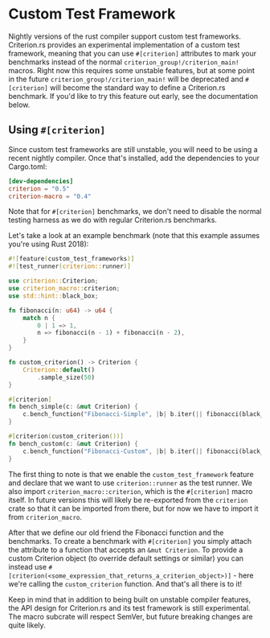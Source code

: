 # Custom Test Framework

Nightly versions of the rust compiler support custom test frameworks. Criterion.rs provides an
experimental implementation of a custom test framework, meaning that you can use `#[criterion]`
attributes to mark your benchmarks instead of the normal `criterion_group!/criterion_main!` macros.
Right now this requires some unstable features, but at some point in the future
`criterion_group!/criterion_main!` will be deprecated and `#[criterion]` will become the standard
way to define a Criterion.rs benchmark. If you'd like to try this feature out early, see the
documentation below.

## Using `#[criterion]`

Since custom test frameworks are still unstable, you will need to be using a recent nightly compiler.
Once that's installed, add the dependencies to your Cargo.toml:

```toml
[dev-dependencies]
criterion = "0.5"
criterion-macro = "0.4"
```

Note that for `#[criterion]` benchmarks, we don't need to disable the normal testing harness
as we do with regular Criterion.rs benchmarks.

Let's take a look at an example benchmark (note that this example assumes you're using Rust 2018):

```rust
#![feature(custom_test_frameworks)]
#![test_runner(criterion::runner)]

use criterion::Criterion;
use criterion_macro::criterion;
use std::hint::black_box;

fn fibonacci(n: u64) -> u64 {
    match n {
        0 | 1 => 1,
        n => fibonacci(n - 1) + fibonacci(n - 2),
    }
}

fn custom_criterion() -> Criterion {
    Criterion::default()
        .sample_size(50)
}

#[criterion]
fn bench_simple(c: &mut Criterion) {
    c.bench_function("Fibonacci-Simple", |b| b.iter(|| fibonacci(black_box(10))));
}

#[criterion(custom_criterion())]
fn bench_custom(c: &mut Criterion) {
    c.bench_function("Fibonacci-Custom", |b| b.iter(|| fibonacci(black_box(20))));
}
```

The first thing to note is that we enable the `custom_test_framework` feature and declare that we
want to use `criterion::runner` as the test runner. We also import `criterion_macro::criterion`,
which is the `#[criterion]` macro itself. In future versions this will likely be re-exported from
the `criterion` crate so that it can be imported from there, but for now we have to import it from
`criterion_macro`.

After that we define our old friend the Fibonacci function and the benchmarks. To create a
benchmark with `#[criterion]` you simply attach the attribute to a function that accepts an `&mut
Criterion`. To provide a custom Criterion object (to override default settings or similar) you can
instead use `#[criterion(<some_expression_that_returns_a_criterion_object>)]` - here we're calling
the `custom_criterion` function. And that's all there is to it!

Keep in mind that in addition to being built on unstable compiler features, the API design for
Criterion.rs and its test framework is still experimental. The macro subcrate will respect SemVer,
but future breaking changes are quite likely.
